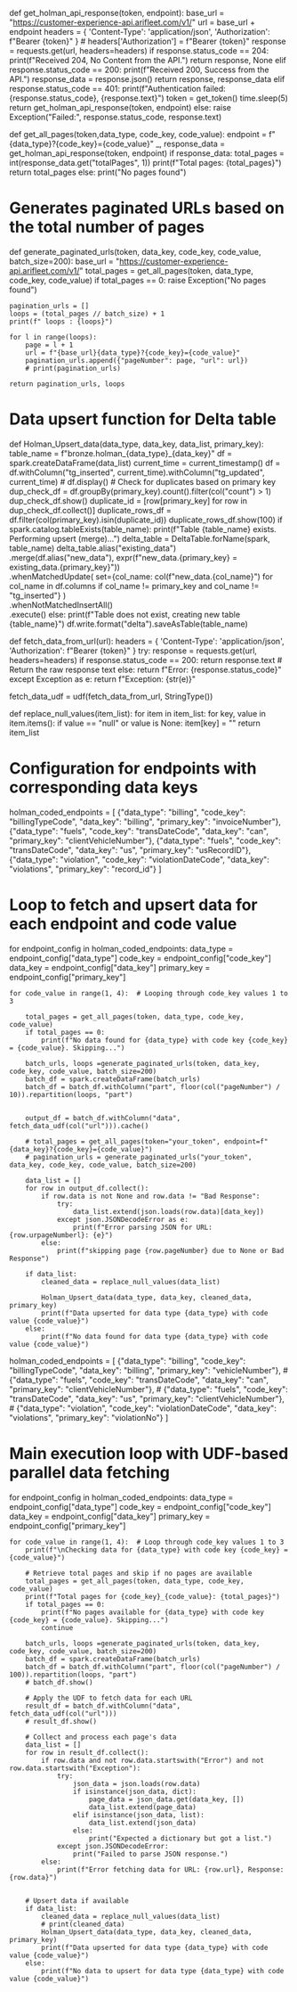 


def get_holman_api_response(token, endpoint):
    base_url = "https://customer-experience-api.arifleet.com/v1/"
    url = base_url + endpoint
    headers = {
        'Content-Type': 'application/json',
        'Authorization': f"Bearer {token}"
    }
    # headers['Authorization'] = f"Bearer {token}"
    response = requests.get(url, headers=headers)
    if response.status_code == 204:
        print(f"Received 204, No Content from the API.")
        return response, None
    elif response.status_code == 200:
        print(f"Received 200, Success from the API.")
        response_data = response.json()
        return response, response_data
    elif response.status_code == 401:
        print(f"Authentication failed: {response.status_code}, {response.text}")
        token = get_token()
        time.sleep(5)
        return get_holman_api_response(token, endpoint)
    else:
        raise Exception("Failed:", response.status_code, response.text)

        
def get_all_pages(token,data_type, code_key, code_value):
    endpoint = f"{data_type}?{code_key}={code_value}"
    _, response_data  = get_holman_api_response(token, endpoint)
    if response_data:
        total_pages = int(response_data.get("totalPages", 1))
        print(f"Total pages: {total_pages}")
        return total_pages
    else:
        print("No pages found")


# Generates paginated URLs based on the total number of pages
def generate_paginated_urls(token, data_key, code_key, code_value, batch_size=200):
    base_url = "https://customer-experience-api.arifleet.com/v1/"
    total_pages = get_all_pages(token, data_type, code_key, code_value)
    if total_pages == 0:
        raise Exception("No pages found")

    pagination_urls = []
    loops = (total_pages // batch_size) + 1
    print(f" loops : {loops}")

    for l in range(loops):
        page = l + 1
        url = f"{base_url}{data_type}?{code_key}={code_value}"
        pagination_urls.append({"pageNumber": page, "url": url})
        # print(pagination_urls)

    return pagination_urls, loops



# Data upsert function for Delta table
def Holman_Upsert_data(data_type, data_key, data_list, primary_key):
    table_name = f"bronze.holman_{data_type}_{data_key}"
    df = spark.createDataFrame(data_list)
    current_time = current_timestamp()
    df = df.withColumn("tg_inserted", current_time).withColumn("tg_updated", current_time)
    # df.display()
    # Check for duplicates based on primary key
    dup_check_df = df.groupBy(primary_key).count().filter(col("count") > 1)
    dup_check_df.show()
    duplicate_id = [row[primary_key] for row in dup_check_df.collect()]
    duplicate_rows_df = df.filter(col(primary_key).isin(duplicate_id))
    duplicate_rows_df.show(100)
    if spark.catalog.tableExists(table_name):
        print(f"Table {table_name} exists. Performing upsert (merge)...")
        delta_table = DeltaTable.forName(spark, table_name)
        delta_table.alias("existing_data") \
            .merge(df.alias("new_data"), expr(f"new_data.{primary_key} = existing_data.{primary_key}")) \
            .whenMatchedUpdate(
                set={col_name: col(f"new_data.{col_name}") for col_name in df.columns if col_name != primary_key and col_name != "tg_inserted"}
            ) \
            .whenNotMatchedInsertAll() \
            .execute()
    else:
        print(f"Table does not exist, creating new table {table_name}")
        df.write.format("delta").saveAsTable(table_name)



def fetch_data_from_url(url):
    headers = {
        'Content-Type': 'application/json',
        'Authorization': f"Bearer {token}"
    }
    try:
        response = requests.get(url, headers=headers)
        if response.status_code == 200:
            return response.text  # Return the raw response text
        else:
            return f"Error: {response.status_code}"
    except Exception as e:
        return f"Exception: {str(e)}"

fetch_data_udf = udf(fetch_data_from_url, StringType())


def replace_null_values(item_list):
    for item in item_list:
        for key, value in item.items():
            if value == "null" or value is None:
                item[key] = ""
    return item_list




# Configuration for endpoints with corresponding data keys
holman_coded_endpoints = [
    {"data_type": "billing", "code_key": "billingTypeCode", "data_key": "billing", "primary_key": "invoiceNumber"},
    {"data_type": "fuels", "code_key": "transDateCode", "data_key": "can", "primary_key": "clientVehicleNumber"},
    {"data_type": "fuels", "code_key": "transDateCode", "data_key": "us", "primary_key": "usRecordID"},
    {"data_type": "violation", "code_key": "violationDateCode", "data_key": "violations", "primary_key": "record_id"}
]

# Loop to fetch and upsert data for each endpoint and code value
for endpoint_config in holman_coded_endpoints:
    data_type = endpoint_config["data_type"]
    code_key = endpoint_config["code_key"]
    data_key = endpoint_config["data_key"]
    primary_key = endpoint_config["primary_key"]
    
    for code_value in range(1, 4):  # Looping through code_key values 1 to 3

        total_pages = get_all_pages(token, data_type, code_key, code_value)
        if total_pages == 0:
            print(f"No data found for {data_type} with code key {code_key} = {code_value}. Skipping...")

        batch_urls, loops =generate_paginated_urls(token, data_key, code_key, code_value, batch_size=200)
        batch_df = spark.createDataFrame(batch_urls)
        batch_df = batch_df.withColumn("part", floor(col("pageNumber") / 10)).repartition(loops, "part")


        output_df = batch_df.withColumn("data", fetch_data_udf(col("url"))).cache()

        # total_pages = get_all_pages(token="your_token", endpoint=f"{data_key}?{code_key}={code_value}")
        # pagination_urls = generate_paginated_urls("your_token", data_key, code_key, code_value, batch_size=200)
        
        data_list = []
        for row in output_df.collect():
            if row.data is not None and row.data != "Bad Response":
                try:
                    data_list.extend(json.loads(row.data)[data_key])
                except json.JSONDecodeError as e:
                    print(f"Error parsing JSON for URL: {row.urpageNumberl}: {e}")
            else:
                print(f"skipping page {row.pageNumber} due to None or Bad Response")

        if data_list:
            cleaned_data = replace_null_values(data_list)

            Holman_Upsert_data(data_type, data_key, cleaned_data, primary_key)
            print(f"Data upserted for data type {data_type} with code value {code_value}")
        else:
            print(f"No data found for data type {data_type} with code value {code_value}")
    
holman_coded_endpoints = [
    {"data_type": "billing", "code_key": "billingTypeCode", "data_key": "billing", "primary_key": "vehicleNumber"},
    # {"data_type": "fuels", "code_key": "transDateCode", "data_key": "can", "primary_key": "clientVehicleNumber"},
    # {"data_type": "fuels", "code_key": "transDateCode", "data_key": "us", "primary_key": "clientVehicleNumber"},
    # {"data_type": "violation", "code_key": "violationDateCode", "data_key": "violations", "primary_key": "violationNo"}
]

# Main execution loop with UDF-based parallel data fetching
for endpoint_config in holman_coded_endpoints:
    data_type = endpoint_config["data_type"]
    code_key = endpoint_config["code_key"]
    data_key = endpoint_config["data_key"]
    primary_key = endpoint_config["primary_key"]

    for code_value in range(1, 4):  # Loop through code_key values 1 to 3
        print(f"\nChecking data for {data_type} with code key {code_key} = {code_value}")
        
        # Retrieve total pages and skip if no pages are available
        total_pages = get_all_pages(token, data_type, code_key, code_value)
        print(f"Total pages for {code_key}_{code_value}: {total_pages}")
        if total_pages == 0:
            print(f"No pages available for {data_type} with code key {code_key} = {code_value}. Skipping...")
            continue

        batch_urls, loops =generate_paginated_urls(token, data_key, code_key, code_value, batch_size=200)
        batch_df = spark.createDataFrame(batch_urls)
        batch_df = batch_df.withColumn("part", floor(col("pageNumber") / 100)).repartition(loops, "part")
        # batch_df.show()

        # Apply the UDF to fetch data for each URL
        result_df = batch_df.withColumn("data", fetch_data_udf(col("url")))
        # result_df.show()

        # Collect and process each page's data
        data_list = []
        for row in result_df.collect():
            if row.data and not row.data.startswith("Error") and not row.data.startswith("Exception"):
                try:
                    json_data = json.loads(row.data)
                    if isinstance(json_data, dict):
                        page_data = json_data.get(data_key, [])
                        data_list.extend(page_data)
                    elif isinstance(json_data, list):
                        data_list.extend(json_data)
                    else:
                        print("Expected a dictionary but got a list.")
                except json.JSONDecodeError:
                    print("Failed to parse JSON response.")
            else:
                print(f"Error fetching data for URL: {row.url}, Response: {row.data}")


        # Upsert data if available
        if data_list:
            cleaned_data = replace_null_values(data_list)
            # print(cleaned_data)
            Holman_Upsert_data(data_type, data_key, cleaned_data, primary_key)
            print(f"Data upserted for data type {data_type} with code value {code_value}")
        else:
            print(f"No data to upsert for data type {data_type} with code value {code_value}")

